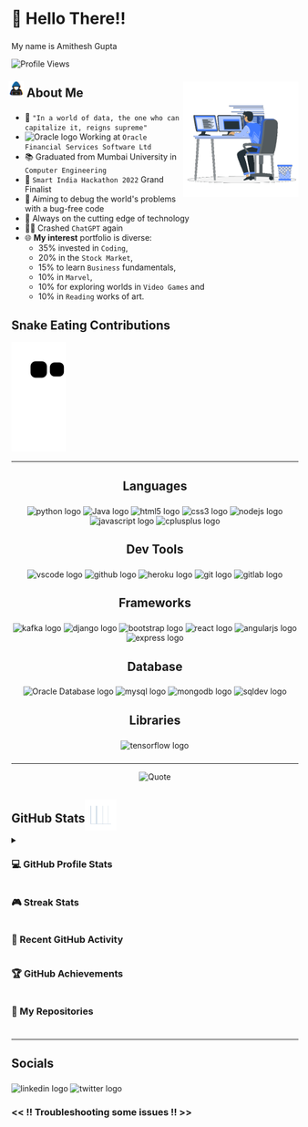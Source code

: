 <!-- <iframe src="https://giphy.com/embed/vKhKsyEFVK4IuEKzWY" width="90" height="90" frameBorder="0" class="giphy-embed" style="position:relative; top: 5px; right: 625px" align="right"></iframe> -->

<h1 align="left">👋 Hello There!!</h1>

###

<p align="left">My name is Amithesh Gupta</p>

![Profile Views](https://komarev.com/ghpvc/?username=SH4D0W-666&color=c0392b&base=10000&label=Profile%20Views&abbreviated=true)

###

<img align="right" src="Images/Coder.gif?raw=true" width=40%>
<!-- ![Background](https://github.com/SH4D0W-666/SH4D0W-666/blob/master/Images/Coder.gif?raw=true) -->

## <img align="left" style="position:relative; right: 5px; bottom: 8px;" src="Images/Cybersec.gif" width=5.3%> About Me
<!-- ![Background](https://github.com/SH4D0W-666/SH4D0W-666/blob/master/Images/CyberSec.gif?raw=true) -->

###

- 📝 `"In a world of data, the one who can capitalize it, reigns supreme"`
- <img src="https://asset.brandfetch.io/idnq7H7qT0/ideifBVrAL.svg" height="10" width="40" alt="Oracle logo" />  Working at `Oracle Financial Services Software Ltd` 
- :books: Graduated from Mumbai University in `Computer Engineering`
- :1st_place_medal: `Smart India Hackathon 2022` Grand Finalist
- 🎯 Aiming to debug the world's problems with a bug-free code
- :telescope: Always on the cutting edge of technology
- :man_technologist: Crashed `ChatGPT` again
- 🌐 __My interest__ portfolio is diverse:
  - 35% invested in `Coding`,
  - 20% in the `Stock Market`,
  - 15% to learn `Business` fundamentals,
  - 10% in `Marvel`,
  - 10% for exploring worlds in `Video Games` and 
  - 10% in `Reading` works of art.

## 
## Snake Eating Contributions

![Snake Eating My contributions](https://github.com/SH4D0W-666/SH4D0W-666/blob/output/github-contribution-grid-snake.svg)

---
###

<h2 align="center">Languages</h2>

###

<div align="center">
  <img src="https://cdn.jsdelivr.net/gh/devicons/devicon/icons/python/python-original.svg" height="40" width="52" alt="python logo"  />
  
  <img src="https://cdn.jsdelivr.net/gh/devicons/devicon@latest/icons/java/java-original-wordmark.svg" height="40" width="52" alt="Java logo"/>

  <img src="https://cdn.jsdelivr.net/gh/devicons/devicon/icons/html5/html5-original.svg" height="40" width="52" alt="html5 logo"  />
  <img src="https://cdn.jsdelivr.net/gh/devicons/devicon/icons/css3/css3-original.svg" height="40" width="52" alt="css3 logo"  />
  <img src="https://cdn.jsdelivr.net/gh/devicons/devicon/icons/nodejs/nodejs-original.svg" height="40" width="52" alt="nodejs logo"  />
  <img src="https://cdn.jsdelivr.net/gh/devicons/devicon/icons/javascript/javascript-original.svg" height="40" width="52" alt="javascript logo"  />
  <img src="https://cdn.jsdelivr.net/gh/devicons/devicon/icons/cplusplus/cplusplus-original.svg" height="40" width="52" alt="cplusplus logo"  />
</div>

###

<h2 align="center">Dev Tools</h2>

###

<div align="center">
  <img src="https://cdn.jsdelivr.net/gh/devicons/devicon/icons/vscode/vscode-original.svg" height="40" width="52" alt="vscode logo"  />
  <img src="https://cdn.jsdelivr.net/gh/devicons/devicon/icons/github/github-original.svg" height="40" width="52" alt="github logo"  />
  <img src="https://cdn.jsdelivr.net/gh/devicons/devicon/icons/heroku/heroku-plain-wordmark.svg" height="40" width="52" alt="heroku logo"  />
  <img src="https://cdn.jsdelivr.net/gh/devicons/devicon/icons/git/git-original.svg" height="40" width="52" alt="git logo"  />
  <img src="https://cdn.jsdelivr.net/gh/devicons/devicon/icons/gitlab/gitlab-original-wordmark.svg" height="40" width="52" alt="gitlab logo"  />
</div>

###

<h2 align="center">Frameworks</h2>

###

<div align="center">
  
  <img src="https://cdn.jsdelivr.net/gh/devicons/devicon@latest/icons/apachekafka/apachekafka-original-wordmark.svg" height="40" width="52" alt="kafka logo"/>
  <img src="https://cdn.jsdelivr.net/gh/devicons/devicon/icons/django/django-plain-wordmark.svg" height="40" width="52" alt="django logo"  />
  <img src="https://cdn.jsdelivr.net/gh/devicons/devicon/icons/bootstrap/bootstrap-original.svg" height="40" width="52" alt="bootstrap logo"  />
  <img src="https://cdn.jsdelivr.net/gh/devicons/devicon/icons/react/react-original-wordmark.svg" height="40" width="52" alt="react logo"  />
  <img src="https://cdn.jsdelivr.net/gh/devicons/devicon/icons/angularjs/angularjs-original.svg" height="40" width="52" alt="angularjs logo"  />
  <img src="https://cdn.jsdelivr.net/gh/devicons/devicon/icons/express/express-original-wordmark.svg" height="40" width="52" alt="express logo"  />
</div>

###

<h2 align="center">Database</h2>

###

<div align="center">
  <img src="https://cdn.jsdelivr.net/gh/devicons/devicon@latest/icons/oracle/oracle-original.svg"
  height="40" width="52" alt="Oracle Database logo" />
  <img src="https://cdn.jsdelivr.net/gh/devicons/devicon/icons/mysql/mysql-original-wordmark.svg" height="40" width="52" alt="mysql logo" />
  <img src="https://cdn.jsdelivr.net/gh/devicons/devicon/icons/mongodb/mongodb-plain-wordmark.svg" height="40" width="52" alt="mongodb logo" />
  
  <img src="https://cdn.jsdelivr.net/gh/devicons/devicon@latest/icons/sqldeveloper/sqldeveloper-original.svg" height="40" width="33" alt="sqldev logo"/>

</div>

###

<h2 align="center">Libraries</h2>

###

<div align="center">
  <img src="https://cdn.jsdelivr.net/gh/devicons/devicon/icons/tensorflow/tensorflow-original.svg" height="40" width="52" alt="tensorflow logo"  />
</div>

###

---
<p align = "center">
  <img alt = "Quote" src="https://quotes-github-readme.vercel.app/api?type=horizontal&theme=radical&animation=grow_out_in&quoteCategory=hacker">
</p>

###

<div style="display:flex; align-items: center;">
  <h2>GitHub Stats</h2>
  <img src="Images/Statistics.gif" width="55" height="auto" style="margin-right: 10px;"> 
</div>

<details style="list-style: none;"><summary><h3>💻 GitHub Profile Stats</h3></summary>

----
	
<p align="center">
  <img alt="Git Stats" src="https://github-readme-stats.vercel.app/api?username=SH4D0W-666&count_private=true&show_icons=true&theme=blue-green"/>  
  
  <img src="https://github-readme-stats.vercel.app/api/top-langs/?username=SH4D0W-666&layout=compact&theme=chartreuse-dark&show_icons=true" alt="Top Langs" height="220px"/>
<!-- <br/>
  <b>Note:</b> Top languages is only a metric of the languages comprised in my public repository and doesn't reflect overall experience or skill level.
</br> -->
</p>
</details>

<details style="list-style: none;"><summary style="list-style:none"><h3>🎮 Streak Stats</h3></summary>

----	

<p align="center"><img src="https://github-readme-streak-stats.herokuapp.com/?user=SH4D0W-666&theme=neon-dark&hide_rank=false&custom_title=Total%20Contributions" alt="Git Streak"/></p>

</details>

<details><summary style="list-style:none"><h3>🚀 Recent GitHub Activity</h3></summary>

----	
![SH4D0W-666's Activity Graph](https://github-readme-activity-graph.vercel.app/graph?username=SH4D0W-666&theme=chartreuse-dark)

</details>

<details><summary style="list-style:none"><h3>🏆 GitHub Achievements</h3></summary>

----
	
<p align="center"><img src="https://github-profile-trophy.vercel.app/?username=SH4D0W-666&layout=compact&theme=radical&title_color=00FF00&icon_color=00FF00&text_color=00FF00&bg_color=000000&hide_border=true&column=4&margin-w=15&margin-h=15" alt="Shadow's Trophy Room"/></a></p>

![@SH4D0W-666's Holopin board](https://holopin.io/api/user/board?user=sh4d0w)

</details>
	
<details><summary style="list-style:none"><h3>📁 My Repositories </h3></summary>

----
	
<div>
  <p align="center">
    <a href="https://github.com/SH4D0W-666/Aryayogam">
    <img src="https://github-readme-stats.vercel.app/api/pin/?username=SH4D0W-666&repo=Aryayogam&theme=blue-green" alt="Aryayogam"/>
    </a>
  </p>
  <p align="center">
    <a href="https://github.com/SH4D0W-666/SH4D0W-666">
    <img src="https://github-readme-stats.vercel.app/api/pin/?username=SH4D0W-666&repo=SH4D0W-666&theme=codeSTACKr" alt="Shadow's Profile"/>
    </a>
  </p>
  <p align="center">
    <a href="https://github.com/SH4D0W-666/UniversalBank">
    <img src="https://github-readme-stats.vercel.app/api/pin/?username=SH4D0W-666&repo=UniversalBank&theme=chartreuse-dark" alt="UniversalBank"/>
    </a>
  </p>
  <p align="center">
    <a href="https://github.com/SH4D0W-666/Dare2Sort">
    <img src="https://github-readme-stats.vercel.app/api/pin/?username=SH4D0W-666&repo=Dare2Sort&theme=codeSTACKr" alt="Dare2Sort"/>
    </a>
  </p>
  <p align="center">
    <a href="https://github.com/SH4D0W-666/Booking-system-esd-proj">
    <img src="https://github-readme-stats.vercel.app/api/pin/?username=SH4D0W-666&repo=Booking-system-esd-proj&theme=vision-friendly-dark" alt="Booking-system-esd-proj"/>
    </a>
  </p>
</div>
</details>

###
---
<h2 align="left">Socials</h2>

###

<div align="left">
  
  <img src="https://cdn.jsdelivr.net/gh/devicons/devicon@latest/icons/linkedin/linkedin-original.svg" width="52" height="40" alt="linkedin logo"  />
  
  <img src="https://cdn.jsdelivr.net/gh/devicons/devicon@latest/icons/twitter/twitter-original.svg" width="52" height="40" alt="twitter logo" />
  <!-- <img src="https://raw.githubusercontent.com/maurodesouza/profile-readme-generator/master/src/assets/icons/social/discord/default.svg" width="52" height="40" alt="discord logo"  />
  <img src="https://raw.githubusercontent.com/maurodesouza/profile-readme-generator/master/src/assets/icons/social/youtube/default.svg" width="52" height="40" alt="youtube logo"  />
  <img src="https://cdn.jsdelivr.net/gh/devicons/devicon@latest/icons/facebook/facebook-original.svg" width="52" height="40" alt="facebook logo"  />
  <img src="https://raw.githubusercontent.com/maurodesouza/profile-readme-generator/master/src/assets/icons/social/gmail/default.svg" width="52" height="40" alt="gmail logo"  />
  <img src="https://raw.githubusercontent.com/maurodesouza/profile-readme-generator/master/src/assets/icons/social/instagram/default.svg" width="52" height="40" alt="instagram logo"  />
  <img src="https://raw.githubusercontent.com/maurodesouza/profile-readme-generator/master/src/assets/icons/social/hackerrank/default.svg" width="52" height="40" alt="hackerrank logo"  />
  <img src="https://raw.githubusercontent.com/maurodesouza/profile-readme-generator/master/src/assets/icons/social/whatsapp/default.svg" width="52" height="40" alt="whatsapp logo"  /> -->
          
<h3><< !! Troubleshooting some issues !! >></h3>
</div>

###
